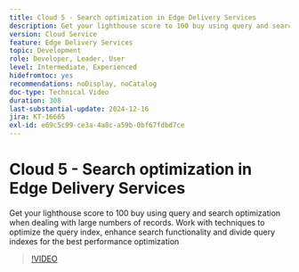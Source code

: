 ```yaml
---
title: Cloud 5 - Search optimization in Edge Delivery Services
description: Get your lighthouse score to 100 buy using query and search optimization when dealing with large numbers of records.
version: Cloud Service
feature: Edge Delivery Services
topic: Development
role: Developer, Leader, User
level: Intermediate, Experienced
hidefromtoc: yes
recommendations: noDisplay, noCatalog
doc-type: Technical Video
duration: 308
last-substantial-update: 2024-12-16
jira: KT-16665
exl-id: e69c5c99-ce3a-4a8c-a59b-0bf67fdbd7ce
---
```

# Cloud 5 - Search optimization in Edge Delivery Services

Get your lighthouse score to 100 buy using query and search optimization when dealing with large numbers of records. Work with techniques to optimize the query index, enhance search functionality and divide query indexes for the best performance optimization

>[!VIDEO](https://video.tv.adobe.com/v/3440976/?learn=on&enablevpops)
